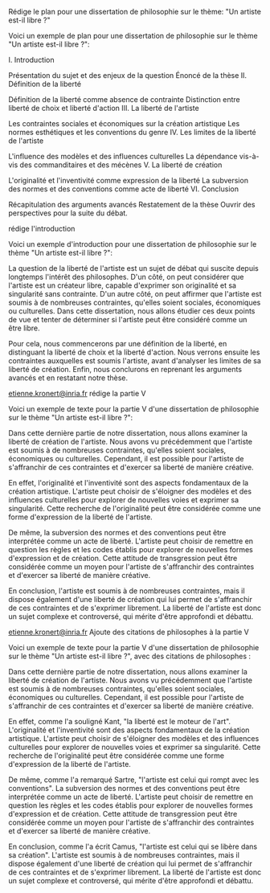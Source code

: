 Rédige le plan pour une dissertation de philosophie sur le thème: "Un artiste est-il libre ?"

Voici un exemple de plan pour une dissertation de philosophie sur le thème "Un artiste est-il libre ?":

I. Introduction

Présentation du sujet et des enjeux de la question
Énoncé de la thèse
II. Définition de la liberté

Définition de la liberté comme absence de contrainte
Distinction entre liberté de choix et liberté d'action
III. La liberté de l'artiste

Les contraintes sociales et économiques sur la création artistique
Les normes esthétiques et les conventions du genre
IV. Les limites de la liberté de l'artiste

L'influence des modèles et des influences culturelles
La dépendance vis-à-vis des commanditaires et des mécènes
V. La liberté de création

L'originalité et l'inventivité comme expression de la liberté
La subversion des normes et des conventions comme acte de liberté
VI. Conclusion

Récapitulation des arguments avancés
Restatement de la thèse
Ouvrir des perspectives pour la suite du débat.


rédige l'introduction

Voici un exemple d'introduction pour une dissertation de philosophie sur le thème "Un artiste est-il libre ?":

La question de la liberté de l'artiste est un sujet de débat qui suscite depuis longtemps l'intérêt des philosophes. D'un côté, on peut considérer que l'artiste est un créateur libre, capable d'exprimer son originalité et sa singularité sans contrainte. D'un autre côté, on peut affirmer que l'artiste est soumis à de nombreuses contraintes, qu'elles soient sociales, économiques ou culturelles. Dans cette dissertation, nous allons étudier ces deux points de vue et tenter de déterminer si l'artiste peut être considéré comme un être libre.

Pour cela, nous commencerons par une définition de la liberté, en distinguant la liberté de choix et la liberté d'action. Nous verrons ensuite les contraintes auxquelles est soumis l'artiste, avant d'analyser les limites de sa liberté de création. Enfin, nous conclurons en reprenant les arguments avancés et en restatant notre thèse.




etienne.kronert@inria.fr
rédige la partie V

Voici un exemple de texte pour la partie V d'une dissertation de philosophie sur le thème "Un artiste est-il libre ?":

Dans cette dernière partie de notre dissertation, nous allons examiner la liberté de création de l'artiste. Nous avons vu précédemment que l'artiste est soumis à de nombreuses contraintes, qu'elles soient sociales, économiques ou culturelles. Cependant, il est possible pour l'artiste de s'affranchir de ces contraintes et d'exercer sa liberté de manière créative.

En effet, l'originalité et l'inventivité sont des aspects fondamentaux de la création artistique. L'artiste peut choisir de s'éloigner des modèles et des influences culturelles pour explorer de nouvelles voies et exprimer sa singularité. Cette recherche de l'originalité peut être considérée comme une forme d'expression de la liberté de l'artiste.

De même, la subversion des normes et des conventions peut être interprétée comme un acte de liberté. L'artiste peut choisir de remettre en question les règles et les codes établis pour explorer de nouvelles formes d'expression et de création. Cette attitude de transgression peut être considérée comme un moyen pour l'artiste de s'affranchir des contraintes et d'exercer sa liberté de manière créative.

En conclusion, l'artiste est soumis à de nombreuses contraintes, mais il dispose également d'une liberté de création qui lui permet de s'affranchir de ces contraintes et de s'exprimer librement. La liberté de l'artiste est donc un sujet complexe et controversé, qui mérite d'être approfondi et débattu.




etienne.kronert@inria.fr
Ajoute des citations de philosophes à la partie V

Voici un exemple de texte pour la partie V d'une dissertation de philosophie sur le thème "Un artiste est-il libre ?", avec des citations de philosophes :

Dans cette dernière partie de notre dissertation, nous allons examiner la liberté de création de l'artiste. Nous avons vu précédemment que l'artiste est soumis à de nombreuses contraintes, qu'elles soient sociales, économiques ou culturelles. Cependant, il est possible pour l'artiste de s'affranchir de ces contraintes et d'exercer sa liberté de manière créative.

En effet, comme l'a souligné Kant, "la liberté est le moteur de l'art". L'originalité et l'inventivité sont des aspects fondamentaux de la création artistique. L'artiste peut choisir de s'éloigner des modèles et des influences culturelles pour explorer de nouvelles voies et exprimer sa singularité. Cette recherche de l'originalité peut être considérée comme une forme d'expression de la liberté de l'artiste.

De même, comme l'a remarqué Sartre, "l'artiste est celui qui rompt avec les conventions". La subversion des normes et des conventions peut être interprétée comme un acte de liberté. L'artiste peut choisir de remettre en question les règles et les codes établis pour explorer de nouvelles formes d'expression et de création. Cette attitude de transgression peut être considérée comme un moyen pour l'artiste de s'affranchir des contraintes et d'exercer sa liberté de manière créative.

En conclusion, comme l'a écrit Camus, "l'artiste est celui qui se libère dans sa création". L'artiste est soumis à de nombreuses contraintes, mais il dispose également d'une liberté de création qui lui permet de s'affranchir de ces contraintes et de s'exprimer librement. La liberté de l'artiste est donc un sujet complexe et controversé, qui mérite d'être approfondi et débattu.
